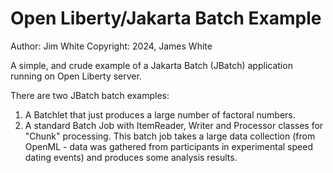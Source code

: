 # Open Liberty/Jakarta Batch Example # 

Author:  Jim White
Copyright:  2024, James White

A simple, and crude example of a Jakarta Batch (JBatch) application running on Open Liberty server.

There are two JBatch batch examples:
1. A Batchlet that just produces a large number of factoral numbers.
2. A standard Batch Job with ItemReader, Writer and Processor classes for "Chunk" processing.  This batch job takes a large data collection (from OpenML - data was gathered from participants in experimental speed dating events) and produces some analysis results.
